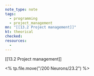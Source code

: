 ```yaml
---
note_type: note
tags:
  - programming
  - project_management
mn: "[[13.2 Project management]]"
kt: theorical
checked: 
resources:
  -
---
```

[[13.2 Project management]]

<% tp.file.move("/200 Neurons/23.2") %>

